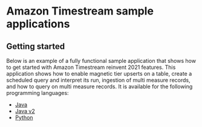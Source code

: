# Amazon Timestream sample applications
## Getting started
Below is an example of a fully functional sample application that shows how to get started with Amazon Timestream reinvent 2021 features. This application shows how to enable magnetic tier upserts on a table, create a scheduled query and interpret its run, ingestion of multi measure records, and how to query on multi measure records. It is available for the following programming languages:

* [Java](https://github.com/awslabs/amazon-timestream-tools/blob/master/sample_apps_reinvent2021/java/)
* [Java v2](https://github.com/awslabs/amazon-timestream-tools/blob/master/sample_apps_reinvent2021/javaV2/)
* [Python](https://github.com/awslabs/amazon-timestream-tools/blob/master/sample_apps_reinvent2021/python/)


